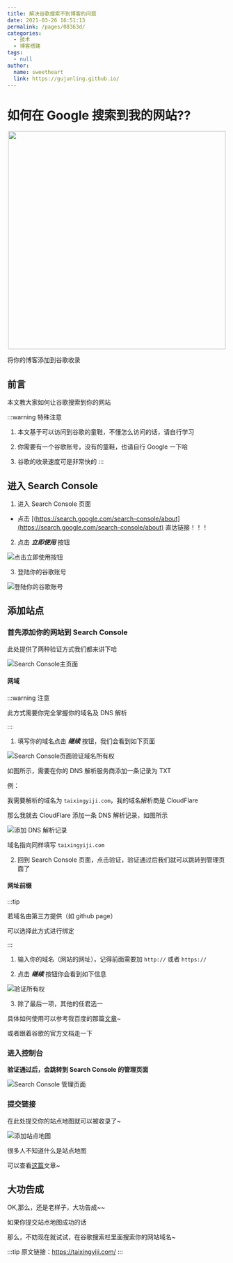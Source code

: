 ```yaml
---
title: 解决谷歌搜索不到博客的问题
date: 2021-03-26 16:51:13
permalink: /pages/08363d/
categories: 
  - 技术
  - 博客搭建
tags: 
  - null
author: 
  name: sweetheart
  link: https://gujunling.github.io/
---
```


# 如何在 Google 搜索到我的网站??

<p align="center">
  <!-- <img src="https://cdn.jsdelivr.net/gh/taixingyiji/image_store@main/blog/vuepress/google/google.png" width="500"> -->
  <!-- <img src="https://gitee.com/gujunling/pic-go-image/raw/master/blog/20211221133943.png" width="500"> -->
  <img src="https://gujunling.github.io/images/d260fc2908a54b25a39568c2727852bc.png" width="500">
</p>

将你的博客添加到谷歌收录

<!-- more -->

## 前言

本文教大家如何让谷歌搜索到你的网站

:::warning 特殊注意

1. 本文基于可以访问到谷歌的童鞋，不懂怎么访问的话，请自行学习

2. 你需要有一个谷歌账号，没有的童鞋，也请自行 Google 一下哈

3. 谷歌的收录速度可是非常快的
   :::

## 进入 Search Console

1. 进入 Search Console 页面

- 点击 [(https://search.google.com/search-console/about](https://search.google.com/search-console/about) 直达链接！！！

2. 点击 **_立即使用_** 按钮

<!-- ![点击立即使用按钮](https://cdn.jsdelivr.net/gh/taixingyiji/image_store@main/blog/vuepress/google/1.png) -->

<!-- ![点击立即使用按钮](https://gitee.com/gujunling/pic-go-image/raw/master/blog/20211221134153.png) -->

![点击立即使用按钮](https://gujunling.github.io/images/2ce91a5ed008430884e90f9da67e889c.png)

3. 登陆你的谷歌账号

<!-- ![登陆你的谷歌账号](https://gitee.com/gujunling/pic-go-image/raw/master/blog/20211221134232.png) -->

![登陆你的谷歌账号](https://gujunling.github.io/images/bb9f5535775045aa81339be454c7cdbc.png)

## 添加站点

### 首先添加你的网站到 Search Console

此处提供了两种验证方式我们都来讲下哈

<!-- ![Search Console主页面](https://cdn.jsdelivr.net/gh/taixingyiji/image_store@main/blog/vuepress/google/3.png) -->

<!-- ![Search Console主页面](https://gitee.com/gujunling/pic-go-image/raw/master/blog/20211221134310.png) -->

![Search Console主页面](https://gujunling.github.io/images/e4d6e2cf583c4df29043e5ac45bafb1f.png)

#### 网域

:::warning 注意

此方式需要你完全掌握你的域名及 DNS 解析

:::

1. 填写你的域名点击 **_继续_** 按钮，我们会看到如下页面

<!-- ![Search Console页面点击继续](https://cdn.jsdelivr.net/gh/taixingyiji/image_store@main/blog/vuepress/google/4.png) -->

<!-- ![Search Console页面验证域名所有权](https://gitee.com/gujunling/pic-go-image/raw/master/blog/20211221134455.png) -->

![Search Console页面验证域名所有权](https://gujunling.github.io/images/f2787141c7f74f2b95dc5d3734f2e761.png)

如图所示，需要在你的 DNS 解析服务商添加一条记录为 TXT

例：

我需要解析的域名为 `taixingyiji.com`，我的域名解析商是 CloudFlare

那么我就去 CloudFlare 添加一条 DNS 解析记录，如图所示

<!-- ![添加 DNS 解析记录](https://cdn.jsdelivr.net/gh/taixingyiji/image_store@main/blog/vuepress/google/5.png) -->

<!-- ![添加 DNS 解析记录](https://gitee.com/gujunling/pic-go-image/raw/master/blog/20211221134728.png) -->

![添加 DNS 解析记录](https://gujunling.github.io/images/4c4ed682053d4af1ac906860552ea60f.png)

域名指向同样填写 `taixingyiji.com`

2. 回到 Search Console 页面，点击验证，验证通过后我们就可以跳转到管理页面了

#### 网址前缀

:::tip

若域名由第三方提供（如 github page）

可以选择此方式进行绑定

:::

1. 输入你的域名（网站的网址），记得前面需要加 `http://` 或者 `https://`

2. 点击 **_继续_** 按钮你会看到如下信息

<!-- ![验证所有权](https://cdn.jsdelivr.net/gh/taixingyiji/image_store@main/blog/vuepress/google/6.png) -->

<!-- ![验证所有权](https://gitee.com/gujunling/pic-go-image/raw/master/blog/20211221134954.png) -->

![验证所有权](https://gujunling.github.io/images/60042f2060ba4d22bb72967c2bca715c.png)

3. 除了最后一项，其他的任君选一

具体如何使用可以参考我百度的那篇[文章](https://taixingyiji.com/search/baidu/#%E9%AA%8C%E8%AF%81%E4%BD%A0%E7%9A%84%E7%BD%91%E7%AB%99)~

或者跟着谷歌的官方文档走一下

### 进入控制台

**验证通过后，会跳转到 Search Console 的管理页面**

<!-- ![Search Console 管理页面](https://cdn.jsdelivr.net/gh/taixingyiji/image_store@main/blog/vuepress/google/7.png) -->

<!-- ![Search Console 管理页面](https://gitee.com/gujunling/pic-go-image/raw/master/blog/20211221135104.png) -->

![Search Console 管理页面](https://gujunling.github.io/images/e88e5c2c0e484a5cb8d3d39b9b5f7fa1.png)

### 提交链接

在此处提交你的站点地图就可以被收录了~

<!-- ![添加站点地图](https://cdn.jsdelivr.net/gh/taixingyiji/image_store@main/blog/vuepress/google/8.png) -->

<!-- ![添加站点地图](https://gitee.com/gujunling/pic-go-image/raw/master/blog/20211221140134.png) -->

![添加站点地图](https://gujunling.github.io/images/e17145974be74323993d2c6f2de4877f.png)

很多人不知道什么是站点地图

可以查看[这篇](https://taixingyiji.com/search/google/sitemap)文章~

## 大功告成

OK,那么，还是老样子，大功告成~~

如果你提交站点地图成功的话

那么，不妨现在就试试，在谷歌搜索栏里面搜索你的网站域名~

:::tip
原文链接：https://taixingyiji.com/
:::
